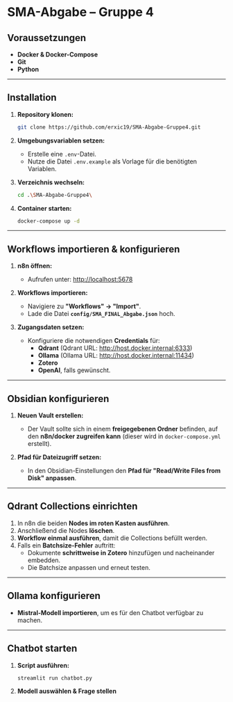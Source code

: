 # **SMA-Abgabe – Gruppe 4**  

## **Voraussetzungen**    
- **Docker & Docker-Compose**  
- **Git**  
- **Python**  

---

## **Installation**  
1. **Repository klonen:**  
   ```bash
   git clone https://github.com/erxic19/SMA-Abgabe-Gruppe4.git
   ```
2. **Umgebungsvariablen setzen:**  
   - Erstelle eine `.env`-Datei.  
   - Nutze die Datei `.env.example` als Vorlage für die benötigten Variablen.  

3. **Verzeichnis wechseln:**  
   ```bash
   cd .\SMA-Abgabe-Gruppe4\
   ```
4. **Container starten:**  
   ```bash
   docker-compose up -d
   ```

---

## **Workflows importieren & konfigurieren**  

1. **n8n öffnen:**  
   - Aufrufen unter: [http://localhost:5678](http://localhost:5678)  

2. **Workflows importieren:**  
   - Navigiere zu **"Workflows" → "Import"**.  
   - Lade die Datei **`config/SMA_FINAL_Abgabe.json`** hoch.  

3. **Zugangsdaten setzen:**  
   - Konfiguriere die notwendigen **Credentials** für:  
     - **Qdrant**  (Qdrant URL: http://host.docker.internal:6333)
     - **Ollama** (Ollama URL: http://host.docker.internal:11434) 
     - **Zotero** 
     - **OpenAI**, falls gewünscht. 

---

## **Obsidian konfigurieren**  
1. **Neuen Vault erstellen:**  
   - Der Vault sollte sich in einem **freigegebenen Ordner** befinden, auf den **n8n/docker zugreifen kann** (dieser wird in `docker-compose.yml` erstellt).  

2. **Pfad für Dateizugriff setzen:**  
   - In den Obsidian-Einstellungen den **Pfad für "Read/Write Files from Disk" anpassen**.  

---

## **Qdrant Collections einrichten**  
1. In n8n die beiden **Nodes im roten Kasten ausführen**.  
2. Anschließend die Nodes **löschen**.
3. **Workflow einmal ausführen**, damit die Collections befüllt werden.  
4. Falls ein **Batchsize-Fehler** auftritt:  
   - Dokumente **schrittweise in Zotero** hinzufügen und nacheinander embedden.  
   - Die Batchsize anpassen und erneut testen.  

---

## **Ollama konfigurieren**  
- **Mistral-Modell importieren**, um es für den Chatbot verfügbar zu machen.  

---

## **Chatbot starten**  
1. **Script ausführen:**  
   ```bash
   streamlit run chatbot.py
   ```
2. **Modell auswählen & Frage stellen**  

